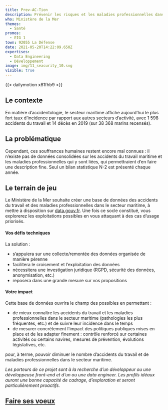 ```yaml
---
title: Prev-AC-Tion
description: Prévenir les risques et les maladies professionnelles dans le secteur maritime
who: Ministère de la Mer
themes:
  - Santé
promos:
  - EIG 1
town: 92055 La Défense
date: 2021-05-20T14:22:09.650Z
expertises:
  - Data Engineering
  - Développement
image: img/11_seacurity_10.svg
visible: true
---
```


{{< dailymotion x81fhb9 >}}

## Le contexte

En matière d’accidentologie, le secteur maritime affiche aujourd’hui le plus fort taux d’incidence par rapport aux autres secteurs d’activité, avec 1 598 accidents du travail et 14 décès en 2019 (sur 38 368 marins recensés).

## La problématique

Cependant, ces souffrances humaines restent encore mal connues : il n’existe pas de données consolidées sur les accidents du travail maritime et les maladies professionnelles qui y sont liées, qui permettraient d’en faire une description fine. Seul un bilan statistique N-2 est présenté chaque année.

## Le terrain de jeu

Le Ministère de la Mer souhaite créer une base de données des accidents du travail et des maladies professionnelles dans le secteur maritime, à mettre à disposition sur [data.gouv.fr](https://www.data.gouv.fr/fr/). Une fois ce socle constitué, vous explorerez les exploitations possibles en vous attaquant à des cas d’usage priorisés.

#### Vos défis techniques

La solution :

- s’appuiera sur une collecte/remontée des données organisée de manière pérenne
- facilitera le croisement et l’exploitation des données
- nécessitera une investigation juridique (RGPD, sécurité des données, anonymisation, etc.)
- reposera dans une grande mesure sur vos propositions

#### Votre impact 

Cette base de données ouvrira le champ des possibles en permettant :

- de mieux connaître les accidents du travail et les maladies professionnelles dans le secteur maritime (pathologies les plus fréquentes, etc.) et de suivre leur incidence dans le temps
- de mesurer concrètement l’impact des politiques publiques mises en place et de les adapter finement : contrôle renforcé sur certaines activités ou certains navires, mesures de prévention, évolutions législatives, etc.

pour, à terme, pouvoir diminuer le nombre d’accidents du travail et de maladies professionnelles dans le secteur maritime.

_Les porteurs de ce projet sont à la recherche d’un développeur ou une développeuse front-end et d’un ou une data engineer. Les profils idéaux auront une bonne capacité de cadrage, d’exploration et seront particulièrement proactifs._

## [Faire ses voeux](https://www.demarches-simplifiees.fr/commencer/aac-eig5-voeux)
